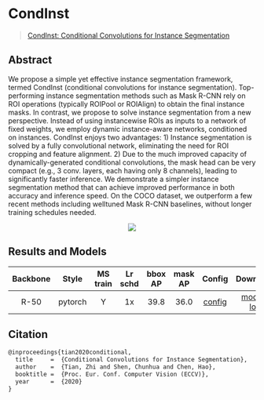 # CondInst

> [CondInst: Conditional Convolutions for Instance
> Segmentation](https://arxiv.org/pdf/2003.05664.pdf)

<!-- [ALGORITHM] -->

## Abstract

We propose a simple yet effective instance segmentation framework, termed CondInst (conditional convolutions for instance segmentation). Top-performing instance segmentation methods such as Mask
R-CNN rely on ROI operations (typically ROIPool or ROIAlign) to
obtain the final instance masks. In contrast, we propose to solve instance segmentation from a new perspective. Instead of using instancewise ROIs as inputs to a network of fixed weights, we employ dynamic
instance-aware networks, conditioned on instances. CondInst enjoys two
advantages: 1) Instance segmentation is solved by a fully convolutional
network, eliminating the need for ROI cropping and feature alignment.
2\) Due to the much improved capacity of dynamically-generated conditional convolutions, the mask head can be very compact (e.g., 3 conv.
layers, each having only 8 channels), leading to significantly faster inference. We demonstrate a simpler instance segmentation method that can
achieve improved performance in both accuracy and inference speed. On
the COCO dataset, we outperform a few recent methods including welltuned Mask R-CNN baselines, without longer training schedules needed.

<div align=center>
<img src="https://user-images.githubusercontent.com/57584090/203303488-3dbc36da-09a6-4dc8-be9d-d9af27bd1234.png"/>
</div>

## Results and Models

| Backbone |  Style  | MS train | Lr schd | bbox AP | mask AP |                          Config                           |                                                                                                                                                                              Download                                                                                                                                                                              |
| :------: | :-----: | :------: | :-----: | :-----: | :-----: | :-------------------------------------------------------: | :----------------------------------------------------------------------------------------------------------------------------------------------------------------------------------------------------------------------------------------------------------------------------------------------------------------------------------------------------------------: |
|   R-50   | pytorch |    Y     |   1x    |  39.8   |  36.0   | [config](./condinst_r50_fpn_ms-poly-90k_coco_instance.py) | [model](https://pub-ed9ed750ddcc469da251e2d1a2cea382.r2.dev/mmdetection/v3.0/condinst/condinst_r50_fpn_ms-poly-90k_coco_instance/condinst_r50_fpn_ms-poly-90k_coco_instance_20221129_125223-4c186406.pth) \| [log](https://pub-ed9ed750ddcc469da251e2d1a2cea382.r2.dev/mmdetection/v3.0/condinst/condinst_r50_fpn_ms-poly-90k_coco_instance/condinst_r50_fpn_ms-poly-90k_coco_instance_20221129_125223.json) |

## Citation

```latex
@inproceedings{tian2020conditional,
  title     =  {Conditional Convolutions for Instance Segmentation},
  author    =  {Tian, Zhi and Shen, Chunhua and Chen, Hao},
  booktitle =  {Proc. Eur. Conf. Computer Vision (ECCV)},
  year      =  {2020}
}
```

